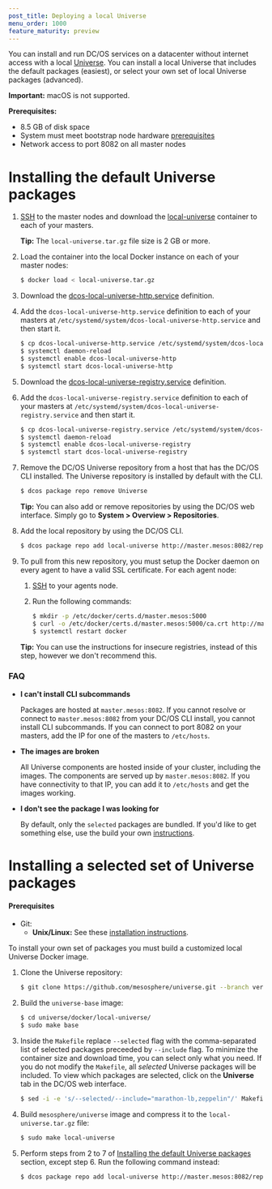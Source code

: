 ```yaml
---
post_title: Deploying a local Universe
menu_order: 1000
feature_maturity: preview
---
```



You can install and run DC/OS services on a datacenter without internet access with a local [Universe](https://github.com/mesosphere/universe). You can install a local Universe that includes the default packages (easiest), or select your own set of local Universe packages (advanced).

**Important:** macOS is not supported.

**Prerequisites:**

*   8.5 GB of disk space
*   System must meet bootstrap node hardware [prerequisites](/docs/1.8/administration/installing/custom/system-requirements/)
*   Network access to port 8082 on all master nodes

# <a name="default"></a>Installing the default Universe packages

1.  [SSH](/docs/1.8/administration/access-node/sshcluster/) to the master nodes and download the [local-universe][1] container to each of your masters.

    **Tip:** The `local-universe.tar.gz` file size is 2 GB or more.

2.  Load the container into the local Docker instance on each of your master nodes:

    ```bash
    $ docker load < local-universe.tar.gz
    ```

1.  Download the [dcos-local-universe-http.service][2] definition.

3.  Add the `dcos-local-universe-http.service` definition to each of your masters at `/etc/systemd/system/dcos-local-universe-http.service` and then start it.

    ```bash
    $ cp dcos-local-universe-http.service /etc/systemd/system/dcos-local-universe-http.service
    $ systemctl daemon-reload
    $ systemctl enable dcos-local-universe-http
    $ systemctl start dcos-local-universe-http
    ```

1.  Download the [dcos-local-universe-registry.service][3] definition.

4.  Add the `dcos-local-universe-registry.service` definition to each of your masters at `/etc/systemd/system/dcos-local-universe-registry.service` and then start it.

    ```bash
    $ cp dcos-local-universe-registry.service /etc/systemd/system/dcos-local-universe-registry.service
    $ systemctl daemon-reload
    $ systemctl enable dcos-local-universe-registry
    $ systemctl start dcos-local-universe-registry
    ```

5.  Remove the DC/OS Universe repository from a host that has the DC/OS CLI installed. The Universe repository is installed by default with the CLI.

    ```bash
    $ dcos package repo remove Universe
    ```

    **Tip:** You can also add or remove repositories by using the DC/OS web interface. Simply go to **System > Overview > Repositories**.

6.  Add the local repository by using the DC/OS CLI.

    ```bash
    $ dcos package repo add local-universe http://master.mesos:8082/repo
    ```

7.  To pull from this new repository, you must setup the Docker daemon on every agent to have a valid SSL certificate. For each agent node:

    1.  [SSH](/docs/1.8/administration/access-node/sshcluster/) to your agents node.

    1.  Run the following commands:

        ```bash
        $ mkdir -p /etc/docker/certs.d/master.mesos:5000
        $ curl -o /etc/docker/certs.d/master.mesos:5000/ca.crt http://master.mesos:8082/certs/domain.crt
        $ systemctl restart docker
        ```

    **Tip:** You can use the instructions for insecure registries, instead of this step, however we don't recommend this.

### FAQ

*   **I can't install CLI subcommands**

    Packages are hosted at `master.mesos:8082`. If you cannot resolve or connect to `master.mesos:8082` from your DC/OS CLI install, you cannot install CLI subcommands. If you can connect to port 8082 on your masters, add the IP for one of the masters to `/etc/hosts`.

*   **The images are broken**

    All Universe components are hosted inside of your cluster, including the images. The components are served up by `master.mesos:8082`. If you have connectivity to that IP, you can add it to `/etc/hosts` and get the images working.

*   **I don't see the package I was looking for**

    By default, only the `selected` packages are bundled. If you'd like to get something else, use the build your own [instructions][4].

# <a name="build"></a>Installing a selected set of Universe packages

#### Prerequisites

*   Git:
    *   **Unix/Linux:** See these <a href="https://git-scm.com/book/en/v2/Getting-Started-Installing-Git" target="_blank">installation instructions</a>.

To install your own set of packages you must build a customized local Universe Docker image.

1.  Clone the Universe repository:

    ```bash
    $ git clone https://github.com/mesosphere/universe.git --branch version-3.x
    ```

2.  Build the `universe-base` image:

    ```bash
    $ cd universe/docker/local-universe/
    $ sudo make base
    ```

3.  Inside the `Makefile` replace `--selected` flag with the comma-separated list of selected packages preceeded by `--include` flag. To minimize the container size and download time, you can select only what you need. If you do not modify the `Makefile`, all *selected* Universe packages will be included. To view which packages are selected, click on the **Universe** tab in the DC/OS web interface. 

    ```bash
    $ sed -i -e 's/--selected/--include="marathon-lb,zeppelin"/' Makefile
    ```

4.  Build `mesosphere/universe` image and compress it to the `local-universe.tar.gz` file:

    ```bash
    $ sudo make local-universe
    ```

5.  Perform steps from 2 to 7 of [Installing the default Universe packages][5] section, except step 6. Run the following command instead:

    ```bash
    $ dcos package repo add local-universe http://master.mesos:8082/repo
    ```

 [1]: https://downloads.mesosphere.com/universe/public/local-universe.tar.gz
 [2]: https://raw.githubusercontent.com/mesosphere/universe/version-3.x/docker/local-universe/dcos-local-universe-http.service
 [3]: https://raw.githubusercontent.com/mesosphere/universe/version-3.x/docker/local-universe/dcos-local-universe-registry.service
 [4]: #build
 [5]: #default
